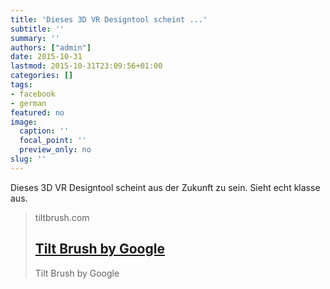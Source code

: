 ```yaml
---
title: 'Dieses 3D VR Designtool scheint ...'
subtitle: ''
summary: ''
authors: ["admin"]
date: 2015-10-31
lastmod: 2015-10-31T23:09:56+01:00
categories: []
tags:
- facebook
- german
featured: no
image:
  caption: ''
  focal_point: ''
  preview_only: no
slug: ''
---
```

Dieses 3D VR Designtool scheint aus der Zukunft zu sein. Sieht echt klasse aus.
> tiltbrush.com
> ## [Tilt Brush by Google](http://www.tiltbrush.com/)
>
>Tilt Brush by Google


